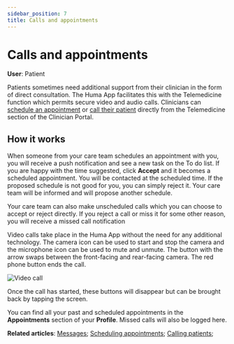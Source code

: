 ```yaml
---
sidebar_position: 7
title: Calls and appointments
---
```

# Calls and appointments
**User**: Patient

Patients sometimes need additional support from their clinician in the form of direct consultation. The Huma App facilitates this with the Telemedicine function which permits secure video and audio calls. Clinicians can [schedule an appointment](../../clinician-portal/telemedicine/scheduling-appointments.md) or [call their patient](../../clinician-portal/telemedicine/calling-patients.md) directly from the Telemedicine section of the Clinician Portal.

## How it works​

When someone from your care team schedules an appointment with you, you will receive a push notification and see a new task on the To do list. If you are happy with the time suggested, click **Accept** and it becomes a scheduled appointment. You will be contacted at the scheduled time. If the proposed schedule is not good for you, you can simply reject it. Your care team will be informed and will propose another schedule.

Your care team can also make unscheduled calls which you can choose to accept or reject directly. If you reject a call or miss it for some other reason, you will receive a missed call notification

Video calls take place in the Huma App without the need for any additional technology. The camera icon can be used to start and stop the camera and the microphone icon can be used to mute and unmute. The button with the arrow swaps between the front-facing and rear-facing camera. The red phone button ends the call.

![Video call](../../features/telemedicine/real-time-video-calls/assets/real-time-video-calls.svg)

Once the call has started, these buttons will disappear but can be brought back by tapping the screen.

You can find all your past and scheduled appointments in the **Appointments** section of your **Profile**. Missed calls will also be logged here. 

**Related articles**: [Messages](./messages.md); [Scheduling appointments](../../clinician-portal/telemedicine/scheduling-appointments.md); [Calling patients](../../clinician-portal/telemedicine/calling-patients.md);
